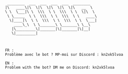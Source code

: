            ________  ___  ___  ___  ___  ________   
          |\   ____\|\  \|\  \|\  \|\  \|\   __  \  
          \ \  \___|\ \  \\\  \ \  \\\  \ \  \|\  \ 
           \ \_____  \ \  \\\  \ \  \\\  \ \   ____\
            \|____|\  \ \  \\\  \ \  \\\  \ \  \___|
              ____\_\  \ \_______\ \_______\ \__\   
             |\_________\|_______|\|_______|\|__|   
             \|_________|                           
                                          
                                          
                           
          FR :
          Problème avec le bot ? MP-moi sur Discord : kn2xk5lvoa
          
          EN :
          Problem with the bot? DM me on Discord: kn2xk5lvoa
